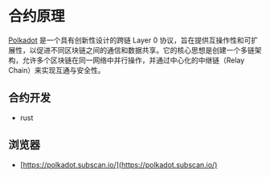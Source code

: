 # 合约原理

[Polkadot](https://wiki.polkadot.network/docs/getting-started) 是一个具有创新性设计的跨链 Layer 0 协议，旨在提供互操作性和可扩展性，以促进不同区块链之间的通信和数据共享。它的核心思想是创建一个多链架构，允许多个区块链在同一网络中并行操作，并通过中心化的中继链（Relay Chain）来实现互通与安全性。

<DocsAD/>

## 合约开发

* rust


## 浏览器

* [https://polkadot.subscan.io/](https://polkadot.subscan.io/)